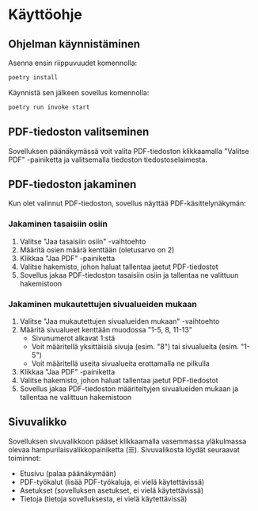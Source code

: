 # Käyttöohje

## Ohjelman käynnistäminen

Asenna ensin riippuvuudet komennolla:

```bash
poetry install
```

Käynnistä sen jälkeen sovellus komennolla:

```bash
poetry run invoke start
```

## PDF-tiedoston valitseminen

Sovelluksen päänäkymässä voit valita PDF-tiedoston klikkaamalla "Valitse PDF" -painiketta ja valitsemalla tiedoston tiedostoselaimesta.

## PDF-tiedoston jakaminen

Kun olet valinnut PDF-tiedoston, sovellus näyttää PDF-käsittelynäkymän:

### Jakaminen tasaisiin osiin

1. Valitse "Jaa tasaisiin osiin" -vaihtoehto
2. Määritä osien määrä kenttään (oletusarvo on 2)
3. Klikkaa "Jaa PDF" -painiketta
4. Valitse hakemisto, johon haluat tallentaa jaetut PDF-tiedostot
5. Sovellus jakaa PDF-tiedoston tasaisiin osiin ja tallentaa ne valittuun hakemistoon

### Jakaminen mukautettujen sivualueiden mukaan

1. Valitse "Jaa mukautettujen sivualueiden mukaan" -vaihtoehto
2. Määritä sivualueet kenttään muodossa "1-5, 8, 11-13"
   - Sivunumerot alkavat 1:stä
   - Voit määritellä yksittäisiä sivuja (esim. "8") tai sivualueita (esim. "1-5")
   - Voit määritellä useita sivualueita erottamalla ne pilkulla
3. Klikkaa "Jaa PDF" -painiketta
4. Valitse hakemisto, johon haluat tallentaa jaetut PDF-tiedostot
5. Sovellus jakaa PDF-tiedoston määriteltyjen sivualueiden mukaan ja tallentaa ne valittuun hakemistoon

## Sivuvalikko

Sovelluksen sivuvalikkoon pääset klikkaamalla vasemmassa yläkulmassa olevaa hampurilaisvalikkopainiketta (☰). Sivuvalikosta löydät seuraavat toiminnot:

- Etusivu (palaa päänäkymään)
- PDF-työkalut (lisää PDF-työkaluja, ei vielä käytettävissä)
- Asetukset (sovelluksen asetukset, ei vielä käytettävissä)
- Tietoja (tietoja sovelluksesta, ei vielä käytettävissä)